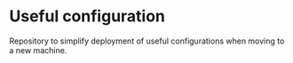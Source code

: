 # Useful configuration

Repository to simplify deployment of useful configurations when moving to a new machine.
